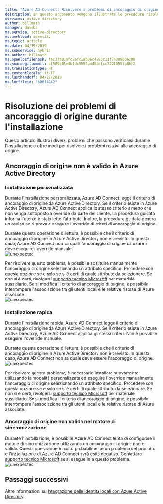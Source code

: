 ```yaml
---
title: "Azure AD Connect: Risolvere i problemi di ancoraggio di origine durante l'installazione | Microsoft Docs"
description: In questo argomento vengono illustrate le procedure risolvere i problemi con il punto di ancoraggio di origine durante l'installazione.
services: active-directory
author: billmath
manager: daveba
ms.service: active-directory
ms.workload: identity
ms.topic: article
ms.date: 04/19/2019
ms.subservice: hybrid
ms.author: billmath
ms.openlocfilehash: fac33a01afc2efc1ab06c4783c11f7a089bb6208
ms.sourcegitcommit: bf509e05e4b1dc5553b4483dfcc2221055fa80f2
ms.translationtype: HT
ms.contentlocale: it-IT
ms.lasthandoff: 04/22/2019
ms.locfileid: "60014242"
---
```

# <a name="troubleshooting-source-anchor-issues-during-installation"></a>Risoluzione dei problemi di ancoraggio di origine durante l'installazione
Questo articolo illustra i diversi problemi che possono verificarsi durante l'installazione e offre modi per risolvere i problemi relativi alla ancoraggio di origine.

## <a name="invalid-source-anchor-in-azure-active-directory"></a>Ancoraggio di origine non è valido in Azure Active Directory

### <a name="custom-installation"></a>Installazione personalizzata

Durante l'installazione personalizzata, Azure AD Connect legge il criterio di ancoraggio di origine da Azure Active Directory. Se il criterio esiste in Azure Active Directory, Azure AD Connect applica lo stesso criterio a meno che non venga sottoposto a override da parte del cliente. La procedura guidata informa l'utente è stato letto l'attributo. Inoltre, la procedura guidata genera un avviso se si prova a eseguire l'override di criteri di ancoraggio di origine.

Durante questa operazione di lettura, è possibile che il criterio di ancoraggio di origine in Azure Active Directory non è previsto. In questo caso, Azure AD Connect non sa quali l'ancoraggio di origine da usare e deve eseguire l'override manuale.</br>
![unexpected](media/tshoot-connect-source-anchor/source1.png)

Per risolvere questo problema, è possibile sostituire manualmente l'ancoraggio di origine selezionando un attributo specifico. Procedere con questa opzione se e solo se si è certi di quale attributo da selezionare. Se non si è certi, rivolgersi [supporto tecnico Microsoft](https://support.microsoft.com/contactus/) per materiale sussidiario. Se si modifica il criterio di ancoraggio di origine, è possibile interrompere l'associazione tra gli utenti locali e le relative risorse di Azure associate.</br>
![unexpected](media/tshoot-connect-source-anchor/source2.png)

### <a name="express-installation"></a>Installazione rapida
Durante l'installazione rapida, Azure AD Connect legge il criterio di ancoraggio di origine da Azure Active Directory. Se il criterio esiste in Azure Active Directory, Azure AD Connect applica gli stessi criteri. Non è possibile eseguire l'override manuale.

Durante questa operazione di lettura, è possibile che il criterio di ancoraggio di origine in Azure Active Directory non è previsto. In questo caso, Azure AD Connect non sa quale deve essere l'ancoraggio di origine.</br>
![unexpected](media/tshoot-connect-source-anchor/source3.png)

Per risolvere questo problema, è necessario installare nuovamente utilizzando la modalità personalizzata ed eseguire l'override manualmente l'ancoraggio di origine selezionando un attributo specifico. Procedere con questa opzione se e solo se si è certi di quale attributo da selezionare. Se non si è certi, rivolgersi [supporto tecnico Microsoft](https://support.microsoft.com/contactus/) per materiale sussidiario. Se si modifica il criterio di ancoraggio di origine, è possibile interrompere l'associazione tra gli utenti locali e le relative risorse di Azure associate.

### <a name="invalid-source-anchor-in-sync-engine"></a>Ancoraggio di origine non valida nel motore di sincronizzazione
Durante l'installazione, è possibile Azure AD Connect tenta di configurare il motore di sincronizzazione utilizzando un ancoraggio di origine non è valido. Questa operazione è molto probabilmente un problema del prodotto e l'installazione di Azure AD Connect avrà esito negativo. Contattare [supporto tecnico Microsoft](https://support.microsoft.com/contactus/) se si esegue in a questo problema.</br>
![unexpected](media/tshoot-connect-source-anchor/source4.png)


## <a name="next-steps"></a>Passaggi successivi
Altre informazioni su [Integrazione delle identità locali con Azure Active Directory](whatis-hybrid-identity.md).